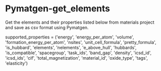 # Pymatgen-get_elements
Get the elements and their properties listed below from materials project and save as csv format using Pymatgen.


supported_properties = ('energy', 'energy_per_atom', 'volume', 'formation_energy_per_atom', 'nsites', 'unit_cell_formula', 'pretty_formula', 'is_hubbard', 'elements', 'nelements', 'e_above_hull', 'hubbards', 'is_compatible', 'spacegroup', 'task_ids', 'band_gap', 'density', 'icsd_id', 'icsd_ids', 'cif', 'total_magnetization', 'material_id', 'oxide_type', 'tags', 'elasticity')
